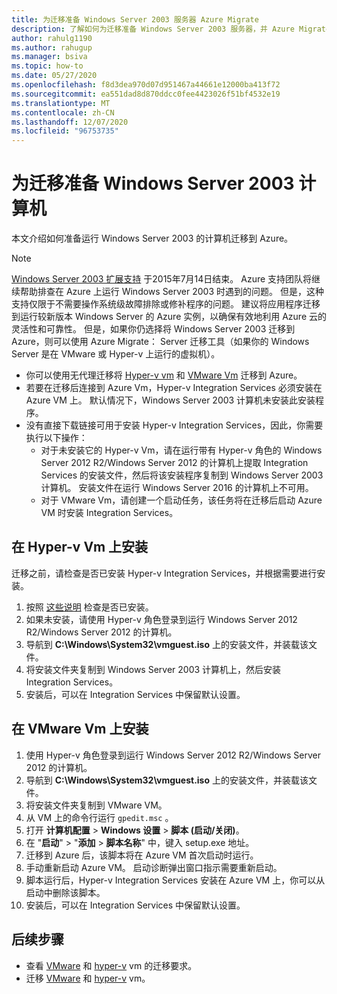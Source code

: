 ```yaml
---
title: 为迁移准备 Windows Server 2003 服务器 Azure Migrate
description: 了解如何为迁移准备 Windows Server 2003 服务器，并 Azure Migrate。
author: rahulg1190
ms.author: rahugup
ms.manager: bsiva
ms.topic: how-to
ms.date: 05/27/2020
ms.openlocfilehash: f8d3dea970d07d951467a44661e12000ba413f72
ms.sourcegitcommit: ea551dad8d870ddcc0fee4423026f51bf4532e19
ms.translationtype: MT
ms.contentlocale: zh-CN
ms.lasthandoff: 12/07/2020
ms.locfileid: "96753735"
---
```

# <a name="prepare-windows-server-2003-machines-for-migration"></a>为迁移准备 Windows Server 2003 计算机

本文介绍如何准备运行 Windows Server 2003 的计算机迁移到 Azure。 


> [!NOTE]
> [Windows Server 2003 扩展支持](/troubleshoot/azure/virtual-machines/run-win-server-2003#microsoft-windows-server-2003-end-of-support) 于2015年7月14日结束。  Azure 支持团队将继续帮助排查在 Azure 上运行 Windows Server 2003 时遇到的问题。 但是，这种支持仅限于不需要操作系统级故障排除或修补程序的问题。 建议将应用程序迁移到运行较新版本 Windows Server 的 Azure 实例，以确保有效地利用 Azure 云的灵活性和可靠性。 但是，如果你仍选择将 Windows Server 2003 迁移到 Azure，则可以使用 Azure Migrate： Server 迁移工具（如果你的 Windows Server 是在 VMware 或 Hyper-v 上运行的虚拟机）。


- 你可以使用无代理迁移将 [Hyper-v vm](tutorial-migrate-hyper-v.md) 和 [VMware Vm](tutorial-migrate-vmware.md) 迁移到 Azure。
- 若要在迁移后连接到 Azure Vm，Hyper-v Integration Services 必须安装在 Azure VM 上。 默认情况下，Windows Server 2003 计算机未安装此安装程序。
- 没有直接下载链接可用于安装 Hyper-v Integration Services，因此，你需要执行以下操作：
    - 对于未安装它的 Hyper-v Vm，请在运行带有 Hyper-v 角色的 Windows Server 2012 R2/Windows Server 2012 的计算机上提取 Integration Services 的安装文件，然后将该安装程序复制到 Windows Server 2003 计算机。 安装文件在运行 Windows Server 2016 的计算机上不可用。
    - 对于 VMware Vm，请创建一个启动任务，该任务将在迁移后启动 Azure VM 时安装 Integration Services。


## <a name="install-on-hyper-v-vms"></a>在 Hyper-v Vm 上安装

迁移之前，请检查是否已安装 Hyper-v Integration Services，并根据需要进行安装。

1. 按照 [这些说明](/windows-server/virtualization/hyper-v/manage/manage-hyper-v-integration-services#turn-an-integration-service-on-or-off-using-hyper-v-manager) 检查是否已安装。
2. 如果未安装，请使用 Hyper-v 角色登录到运行 Windows Server 2012 R2/Windows Server 2012 的计算机。
3. 导航到 **C:\Windows\System32\vmguest.iso** 上的安装文件，并装载该文件。
2. 将安装文件夹复制到 Windows Server 2003 计算机上，然后安装 Integration Services。
4. 安装后，可以在 Integration Services 中保留默认设置。 

## <a name="install-on-vmware-vms"></a>在 VMware Vm 上安装

1. 使用 Hyper-v 角色登录到运行 Windows Server 2012 R2/Windows Server 2012 的计算机。
2. 导航到 **C:\Windows\System32\vmguest.iso** 上的安装文件，并装载该文件。
3. 将安装文件夹复制到 VMware VM。
4. 从 VM 上的命令行运行 ```gpedit.msc``` 。
5. 打开 **计算机配置**  >  **Windows 设置**  >  **脚本 (启动/关闭)**。
6. 在 "**启动**"  >  "**添加**  >  **脚本名称**" 中，键入 setup.exe 地址。
7. 迁移到 Azure 后，该脚本将在 Azure VM 首次启动时运行。
8. 手动重新启动 Azure VM。 启动诊断弹出窗口指示需要重新启动。
9. 脚本运行后，Hyper-v Integration Services 安装在 Azure VM 上，你可以从启动中删除该脚本。
10. 安装后，可以在 Integration Services 中保留默认设置。 

## <a name="next-steps"></a>后续步骤

- 查看 [VMware](migrate-support-matrix-vmware-migration.md) 和 [hyper-v](migrate-support-matrix-hyper-v-migration.md) vm 的迁移要求。
- 迁移 [VMware](server-migrate-overview.md) 和 [hyper-v](tutorial-migrate-hyper-v.md) vm。
